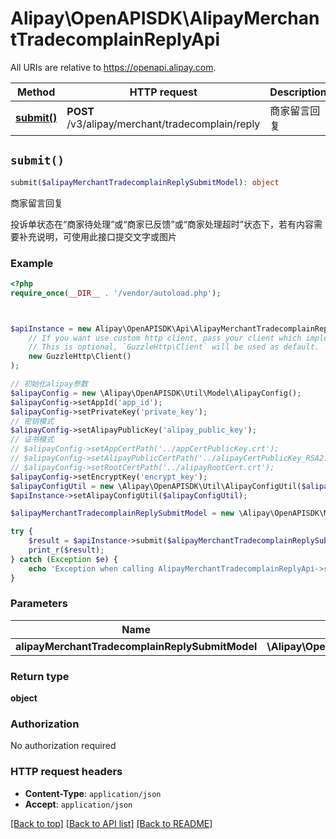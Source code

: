 # Alipay\OpenAPISDK\AlipayMerchantTradecomplainReplyApi

All URIs are relative to https://openapi.alipay.com.

Method | HTTP request | Description
------------- | ------------- | -------------
[**submit()**](AlipayMerchantTradecomplainReplyApi.md#submit) | **POST** /v3/alipay/merchant/tradecomplain/reply | 商家留言回复


## `submit()`

```php
submit($alipayMerchantTradecomplainReplySubmitModel): object
```

商家留言回复

投诉单状态在“商家待处理”或“商家已反馈”或“商家处理超时”状态下，若有内容需要补充说明，可使用此接口提交文字或图片

### Example

```php
<?php
require_once(__DIR__ . '/vendor/autoload.php');



$apiInstance = new Alipay\OpenAPISDK\Api\AlipayMerchantTradecomplainReplyApi(
    // If you want use custom http client, pass your client which implements `GuzzleHttp\ClientInterface`.
    // This is optional, `GuzzleHttp\Client` will be used as default.
    new GuzzleHttp\Client()
);

// 初始化alipay参数
$alipayConfig = new \Alipay\OpenAPISDK\Util\Model\AlipayConfig();
$alipayConfig->setAppId('app_id');
$alipayConfig->setPrivateKey('private_key');
// 密钥模式
$alipayConfig->setAlipayPublicKey('alipay_public_key');
// 证书模式
// $alipayConfig->setAppCertPath('../appCertPublicKey.crt');
// $alipayConfig->setAlipayPublicCertPath('../alipayCertPublicKey_RSA2.crt');
// $alipayConfig->setRootCertPath('../alipayRootCert.crt');
$alipayConfig->setEncryptKey('encrypt_key');
$alipayConfigUtil = new \Alipay\OpenAPISDK\Util\AlipayConfigUtil($alipayConfig);
$apiInstance->setAlipayConfigUtil($alipayConfigUtil);

$alipayMerchantTradecomplainReplySubmitModel = new \Alipay\OpenAPISDK\Model\AlipayMerchantTradecomplainReplySubmitModel(); // \Alipay\OpenAPISDK\Model\AlipayMerchantTradecomplainReplySubmitModel

try {
    $result = $apiInstance->submit($alipayMerchantTradecomplainReplySubmitModel);
    print_r($result);
} catch (Exception $e) {
    echo 'Exception when calling AlipayMerchantTradecomplainReplyApi->submit: ', $e->getMessage(), PHP_EOL;
}
```

### Parameters

Name | Type | Description  | Notes
------------- | ------------- | ------------- | -------------
 **alipayMerchantTradecomplainReplySubmitModel** | **\Alipay\OpenAPISDK\Model\AlipayMerchantTradecomplainReplySubmitModel**|  | [optional]

### Return type

**object**

### Authorization

No authorization required

### HTTP request headers

- **Content-Type**: `application/json`
- **Accept**: `application/json`

[[Back to top]](#) [[Back to API list]](../../README.md#api-endpoints)
[[Back to README]](../../README.md)

